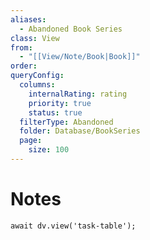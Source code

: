 ```yaml
---
aliases:
  - Abandoned Book Series
class: View
from:
  - "[[View/Note/Book|Book]]"
order: 
queryConfig:
  columns:
    internalRating: rating
    priority: true
    status: true
  filterType: Abandoned
  folder: Database/BookSeries
  page:
    size: 100
---
```

# Notes

```dataviewjs
await dv.view('task-table');
```

